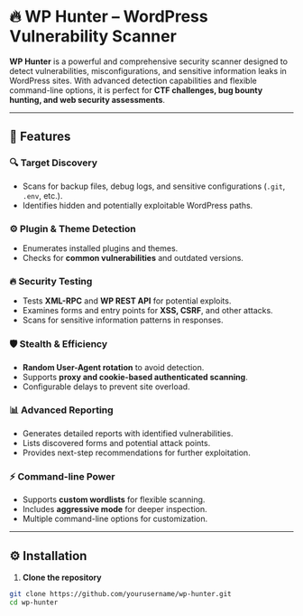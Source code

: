 # 🔥 **WP Hunter – WordPress Vulnerability Scanner**

**WP Hunter** is a powerful and comprehensive security scanner designed to detect vulnerabilities, misconfigurations, and sensitive information leaks in WordPress sites. With advanced detection capabilities and flexible command-line options, it is perfect for **CTF challenges, bug bounty hunting, and web security assessments**.

---

## 🚀 **Features**

### 🔍 **Target Discovery**
- Scans for backup files, debug logs, and sensitive configurations (`.git`, `.env`, etc.).  
- Identifies hidden and potentially exploitable WordPress paths.  

### ⚙️ **Plugin & Theme Detection**
- Enumerates installed plugins and themes.  
- Checks for **common vulnerabilities** and outdated versions.  

### 🔥 **Security Testing**
- Tests **XML-RPC** and **WP REST API** for potential exploits.  
- Examines forms and entry points for **XSS, CSRF**, and other attacks.  
- Scans for sensitive information patterns in responses.  

### 🛡️ **Stealth & Efficiency**
- **Random User-Agent rotation** to avoid detection.  
- Supports **proxy and cookie-based authenticated scanning**.  
- Configurable delays to prevent site overload.  

### 📊 **Advanced Reporting**
- Generates detailed reports with identified vulnerabilities.  
- Lists discovered forms and potential attack points.  
- Provides next-step recommendations for further exploitation.  

### ⚡ **Command-line Power**
- Supports **custom wordlists** for flexible scanning.  
- Includes **aggressive mode** for deeper inspection.  
- Multiple command-line options for customization.  

---

## ⚙️ **Installation**

1. **Clone the repository**
```bash
git clone https://github.com/yourusername/wp-hunter.git
cd wp-hunter
